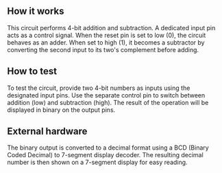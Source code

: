 <!---

This file is used to generate your project datasheet. Please fill in the information below and delete any unused
sections.

You can also include images in this folder and reference them in the markdown. Each image must be less than
512 kb in size, and the combined size of all images must be less than 1 MB.
-->

## How it works

This circuit performs 4-bit addition and subtraction. A dedicated input pin acts as a control signal. When the reset pin is set to low (0), the circuit behaves as an adder. When set to high (1), it becomes a subtractor by converting the second input to its two's complement before adding.

## How to test

To test the circuit, provide two 4-bit numbers as inputs using the designated input pins. Use the separate control pin to switch between addition (low) and subtraction (high). The result of the operation will be displayed in binary on the output pins.

## External hardware

The binary output is converted to a decimal format using a BCD (Binary Coded Decimal) to 7-segment display decoder. The resulting decimal number is then shown on a 7-segment display for easy reading.
